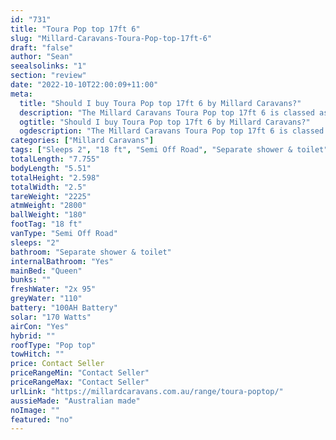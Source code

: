 ```yaml
---
id: "731"
title: "Toura Pop top 17ft 6"
slug: "Millard-Caravans-Toura-Pop-top-17ft-6"
draft: "false"
author: "Sean"
seealsolinks: "1"
section: "review"
date: "2022-10-10T22:00:09+11:00"
meta:
  title: "Should I buy Toura Pop top 17ft 6 by Millard Caravans?"
  description: "The Millard Caravans Toura Pop top 17ft 6 is classed as Semi Off Road, and sleeps 2 people. It is Australian made and comes in at 18 ft. It generally has Separate shower & toilet."
  ogtitle: "Should I buy Toura Pop top 17ft 6 by Millard Caravans?"
  ogdescription: "The Millard Caravans Toura Pop top 17ft 6 is classed as Semi Off Road, and sleeps 2 people. It is Australian made and comes in at 18 ft. It generally has Separate shower & toilet."
categories: ["Millard Caravans"]
tags: ["Sleeps 2", "18 ft", "Semi Off Road", "Separate shower & toilet", "Pop top", "Price Unknown", "Australian made"]
totalLength: "7.755"
bodyLength: "5.51"
totalHeight: "2.598"
totalWidth: "2.5"
tareWeight: "2225"
atmWeight: "2800"
ballWeight: "180"
footTag: "18 ft"
vanType: "Semi Off Road"
sleeps: "2"
bathroom: "Separate shower & toilet"
internalBathroom: "Yes"
mainBed: "Queen"
bunks: ""
freshWater: "2x 95"
greyWater: "110"
battery: "100AH Battery"
solar: "170 Watts"
airCon: "Yes"
hybrid: ""
roofType: "Pop top"
towHitch: ""
price: Contact Seller
priceRangeMin: "Contact Seller"
priceRangeMax: "Contact Seller"
urlLink: "https://millardcaravans.com.au/range/toura-poptop/"
aussieMade: "Australian made"
noImage: ""
featured: "no"
---
```


